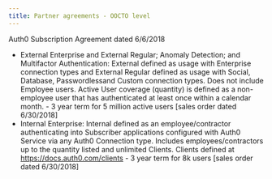 ```yaml
---
title: Partner agreements - OOCTO level
---
```

Auth0 Subscription Agreement dated 6/6/2018

* External Enterprise and External Regular; Anomaly Detection; and Multifactor Authentication:  External  defined as usage with Enterprise connection types and External Regular defined as usage with Social, Database, Passwordlessand Custom connection types. Does not include Employee users. Active User coverage (quantity) is defined as a non-employee user that has authenticated at least once within a calendar month. - 3 year term for 5 million active users \[sales order dated 6/30/2018]
* Internal Enterprise: Internal defined as an employee/contractor authenticating into Subscriber applications configured with Auth0 Service via any Auth0 Connection type. Includes employees/contractors up to the quantity listed and unlimited Clients. Clients defined at https://docs.auth0.com/clients - 3 year term for 8k users \[sales order dated 6/30/2018]
